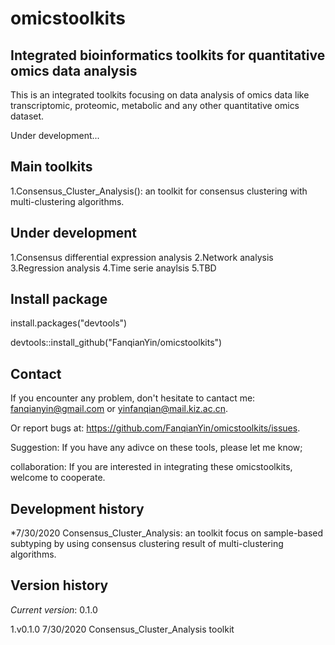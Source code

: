 # omicstoolkits
## Integrated bioinformatics toolkits for quantitative omics data analysis

This is an integrated toolkits focusing on data analysis of omics data like transcriptomic, proteomic, metabolic and any other quantitative omics dataset.

Under development...

## Main toolkits
1.Consensus_Cluster_Analysis(): an toolkit for consensus clustering with multi-clustering algorithms.

## Under development

1.Consensus differential expression analysis
2.Network analysis
3.Regression analysis
4.Time serie anaylsis
5.TBD


## Install package

install.packages("devtools")

devtools::install_github("FanqianYin/omicstoolkits")

## Contact

If you encounter any problem, don't hesitate to cantact me: fanqianyin@gmail.com or yinfanqian@mail.kiz.ac.cn.

Or report bugs at: https://github.com/FanqianYin/omicstoolkits/issues.

Suggestion: If you have any adivce on these tools, please let me know;

collaboration: If you are interested in integrating these omicstoolkits, welcome to cooperate.

## Development history

*7/30/2020 Consensus_Cluster_Analysis: an toolkit focus on sample-based subtyping by using consensus clustering result of multi-clustering algorithms.

## Version history

*Current version*: 0.1.0

1.v0.1.0 7/30/2020 Consensus_Cluster_Analysis toolkit
